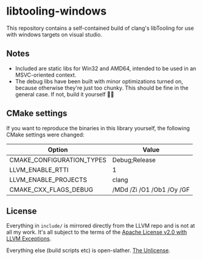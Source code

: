 # libtooling-windows

This repository contains a self-contained build of clang's libTooling for use with windows targets on visual studio.

## Notes

-   Included are static libs for Win32 and AMD64, intended to be used in an MSVC-oriented context.
-   The debug libs have been built with minor optimizations turned on, because otherwise they're just too chunky.
    This should be fine in the general case. If not, build it yourself 🤷‍♂️

## CMake settings

If you want to reproduce the binaries in this library yourself, the following CMake settings were changed:

| Option                    | Value                     |
| ------------------------- | ------------------------- |
| CMAKE_CONFIGURATION_TYPES | Debug;Release             |
| LLVM_ENABLE_RTTI          | 1                         |
| LLVM_ENABLE_PROJECTS      | clang                     |
| CMAKE_CXX_FLAGS_DEBUG     | /MDd /Zi /O1 /Ob1 /Oy /GF |

## License

Everything in `include/` is mirrored directly from the LLVM repo and is not at all my work.
It's all subject to the terms of the [Apache License v2.0 with LLVM Exceptions](include/LICENSE.txt).

Everything else (build scripts etc) is open-slather. [The Unlicense](LICENSE).
